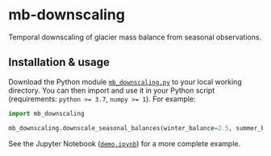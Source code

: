 # mb-downscaling

Temporal downscaling of glacier mass balance from seasonal observations.

## Installation & usage

Download the Python module [`mb_downscaling.py`](/mb_downscaling.py) to your local working directory. You can then import and use it in your Python script (requirements: `python >= 3.7`, `numpy >= 1`). For example:

```py
import mb_downscaling

mb_downscaling.downscale_seasonal_balances(winter_balance=2.5, summer_balance=-3.5)
```

See the Jupyter Notebook ([`demo.ipynb`](/demo.ipynb)) for a more complete example.
